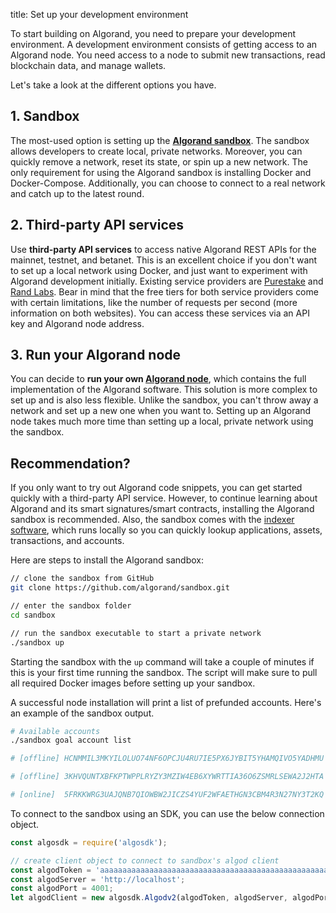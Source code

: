 title: Set up your development environment

To start building on Algorand, you need to prepare your development environment. A development environment consists of getting access to an Algorand node. You need access to a node to submit new transactions, read blockchain data, and manage wallets.

Let's take a look at the different options you have.

## 1. Sandbox

The most-used option is setting up the **[Algorand sandbox](https://github.com/algorand/sandbox)**. The sandbox allows developers to create local, private networks. Moreover, you can quickly remove a network, reset its state, or spin up a new network. The only requirement for using the Algorand sandbox is installing Docker and Docker-Compose. Additionally, you can choose to connect to a real network and catch up to the latest round.

## 2. Third-party API services

Use **third-party API services** to access native Algorand REST APIs for the mainnet, testnet, and betanet. This is an excellent choice if you don't want to set up a local network using Docker, and just want to experiment with Algorand development initially. Existing service providers are [Purestake](https://developer.purestake.io/) and [Rand Labs](https://randlabs.io/products?product=api). Bear in mind that the free tiers for both service providers come with certain limitations, like the number of requests per second (more information on both websites). You can access these services via an API key and Algorand node address.

## 3. Run your Algorand node

You can decide to **run your own [Algorand node](https://github.com/algorand/go-algorand)**, which contains the full implementation of the Algorand software. This solution is more complex to set up and is also less flexible. Unlike the sandbox, you can't throw away a network and set up a new one when you want to. Setting up an Algorand node takes much more time than setting up a local, private network using the sandbox.

## Recommendation?

If you only want to try out Algorand code snippets, you can get started quickly with a third-party API service. However, to continue learning about Algorand and its smart signatures/smart contracts, installing the Algorand sandbox is recommended. Also, the sandbox comes with the [indexer software](https://developer.algorand.org/docs/rest-apis/indexer/#create-publication-overlay), which runs locally so you can quickly lookup applications, assets, transactions, and accounts.

Here are steps to install the Algorand sandbox:

```sh
// clone the sandbox from GitHub
git clone https://github.com/algorand/sandbox.git

// enter the sandbox folder
cd sandbox

// run the sandbox executable to start a private network
./sandbox up
```

Starting the sandbox with the `up` command will take a couple of minutes if this is your first time running the sandbox. The script will make sure to pull all required Docker images before setting up your sandbox.

A successful node installation will print a list of prefunded accounts. Here's an example of the sandbox output.

```sh
# Available accounts
./sandbox goal account list

# [offline]	HCNMMIL3MKYILOLUO74NF6OPCJU4RU7IE5PX6JYBIT5YHAMQIVO5YADHMU	HCNMMIL3MKYILOLUO74NF6OPCJU4RU7IE5PX6JYBIT5YHAMQIVO5YADHMU	1000000000000000 microAlgos

# [offline]	3KHVQUNTXBFKPTWPPLRYZY3MZIW4EB6XYWRTTIA36O6ZSMRLSEWA2J2HTA	3KHVQUNTXBFKPTWPPLRYZY3MZIW4EB6XYWRTTIA36O6ZSMRLSEWA2J2HTA	4000000000000000 microAlgos

# [online]	5FRKKWRG3UAJQNB7QIOWBW2JICZS4YUF2WFAETHGN3CBM4R3N27NY3T2KQ	5FRKKWRG3UAJQNB7QIOWBW2JICZS4YUF2WFAETHGN3CBM4R3N27NY3T2KQ	4000000000000000 microAlgos
```

To connect to the sandbox using an SDK, you can use the below connection object.

```js
const algosdk = require('algosdk');

// create client object to connect to sandbox's algod client
const algodToken = 'aaaaaaaaaaaaaaaaaaaaaaaaaaaaaaaaaaaaaaaaaaaaaaaaaaaaaaaaaaaaaaaa';
const algodServer = 'http://localhost';
const algodPort = 4001;
let algodClient = new algosdk.Algodv2(algodToken, algodServer, algodPort);
```
